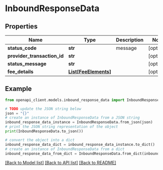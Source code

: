 # InboundResponseData


## Properties

Name | Type | Description | Notes
------------ | ------------- | ------------- | -------------
**status_code** | **str** | message | [optional] 
**provider_transaction_id** | **str** |  | [optional] 
**status_message** | **str** |  | [optional] 
**fee_details** | [**List[FeeElements]**](FeeElements.md) |  | [optional] 

## Example

```python
from openapi_client.models.inbound_response_data import InboundResponseData

# TODO update the JSON string below
json = "{}"
# create an instance of InboundResponseData from a JSON string
inbound_response_data_instance = InboundResponseData.from_json(json)
# print the JSON string representation of the object
print(InboundResponseData.to_json())

# convert the object into a dict
inbound_response_data_dict = inbound_response_data_instance.to_dict()
# create an instance of InboundResponseData from a dict
inbound_response_data_from_dict = InboundResponseData.from_dict(inbound_response_data_dict)
```
[[Back to Model list]](../README.md#documentation-for-models) [[Back to API list]](../README.md#documentation-for-api-endpoints) [[Back to README]](../README.md)



